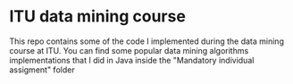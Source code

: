 # ITU data mining course
This repo contains some of the code I implemented during the data mining course at ITU. You can find some popular data mining algorithms implementations that I did in Java inside the "Mandatory individual assigment" folder